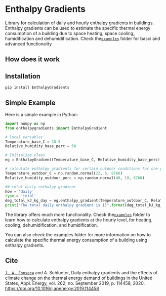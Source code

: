 # Enthalpy Gradients

Library for calculation of daily and hourly enthalpy gradients in buildings. Enthalpy gradients can be used to
estimate the specific thermal energy consumption of a building due to space heating, space cooling, humidification and dehumidification.
Check the[`examples`](https://github.com/JIMENOFONSECA/EnthalpyGradients/tree/master/enthalpygradients/examples) folder for basci and advanced functionality

## How does it work



## Installation

    pip install EnthalpyGradients
    
## Simple Example
Here is a simple example in Python:

```python
import numpy as np
from enthalpygradients import EnthalpyGradient

# local variables
Temperature_base_C = 18.5
Relative_humidity_base_perc = 50

# Initialize class
eg = EnthalpyGradient(Temperature_base_C, Relative_humidity_base_perc)

# calculate enthalpy gradients for certain outdoor conditions for one year (8760 hours)
Temperature_outdoor_C = np.random.normal(22, 5, 8760)
Relative_humidity_outdoor_perc = np.random.normal(40, 10, 8760)

## total daily enthalpy gradient
how = 'daily'
type = 'total'
deg_total_kJ_kg_day = eg.enthalpy_gradient(Temperature_outdoor_C, Relative_humidity_outdoor_perc, type=type, how=how)
print("The total daily enthalpy gradient is {}".format(deg_total_kJ_kg_day))
```

The library offers much more functionality. Check the[`examples`](https://github.com/JIMENOFONSECA/EnthalpyGradients/tree/master/enthalpygradients/examples) 
folder to learn how to calculate enthalpy gradients at the hourly level, for heating, cooling, dehumidification, and humidification.

You can also check the examples folder for more information on how to calculate the specific thermal energy consumption
of a building using enthalpy gradients.


## Cite

[`J. A. Fonseca`](https://doi.org/10.1016/j.apenergy.2019.114458)  and A. Schlueter, Daily enthalpy gradients and the effects of climate change on the thermal 
energy demand of buildings in the United States, Appl. Energy, vol. 262, no. September 2019, p. 114458, 2020.
https://doi.org/10.1016/j.apenergy.2019.114458
